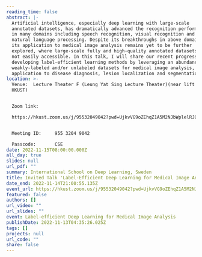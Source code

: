 ```yaml
---
reading_time: false
abstract: |-
  Artificial intelligence, especially deep learning with large-scale
  annotated datasets, has dramatically advanced the recognition performance
  in many domains including speech recognition, visual recognition and
  natural language processing. Despite its breakthroughs in above domains,
  its application to medical image analysis remains yet to be further
  explored, where large-scale fully and high-quality annotated datasets are
  not easily accessible. In this talk, I will share our recent progress on
  developing label-efficient learning methods by leveraging an abundance of
  weakly-labeled and/or unlabeled datasets for medical image analysis, with
  application to disease diagnosis, lesion localization and segmentation.
location: >-
  Venue:  Lecture Theater F (Leung Yat Sing Lecture Theater)(near lift 25/26,
  HKUST)


  Zoom link:

  https://hkust.zoom.us/j/95532049042?pwd=UjkvVG9oZEhqZ1A5M2NJbWplelRJQT09


  Meeting ID:     955 3204 9042

  Passcode:       CSE
date: 2022-11-15T08:00:00.000Z
all_day: true
slides: null
url_pdf: ""
summary: International School on Deep Learning, Sweden
title: Invited Talk 'Label-Efficient Deep Learning for Medical Image Analysis'
date_end: 2022-11-14T21:00:55.135Z
event_url: https://hkust.zoom.us/j/95532049042?pwd=UjkvVG9oZEhqZ1A5M2NJbWplelRJQT09
featured: false
authors: []
url_video: ""
url_slides: ""
event: Label-efficient Deep Learning for Medical Image Analysis
publishDate: 2022-11-13T04:35:26.025Z
tags: []
projects: null
url_code: ""
share: false
---
```


